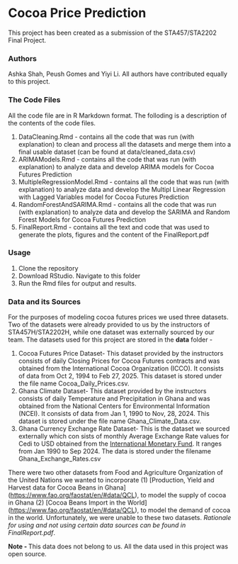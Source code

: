 # Cocoa Price Prediction

This project has been created as a submission of the STA457/STA2202 Final Project. 

### Authors
Ashka Shah, Peush Gomes and Yiyi Li. All authors have contributed equally to this project.

### The Code Files
All the code file are in R Markdown format. The folloding is a description of the contents of the code files.

1) DataCleaning.Rmd - contains all the code that was run (with explanation) to clean and process all the datasets and merge them into a final usable dataset (can be found at data/cleaned_data.csv)
2) ARIMAModels.Rmd - contains all the code that was run (with explanation) to analyze data and develop ARIMA models for Cocoa Futures Prediction 
3) MultipleRegressionModel.Rmd - contains all the code that was run (with explanation) to analyze data and develop the Multipl Linear Regression with Lagged Variables model for Cocoa Futures Prediction 
4) RandomForestAndSARIMA.Rmd - contains all the code that was run (with explanation) to analyze data and develop the SARIMA and Random Forest Models for Cocoa Futures Prediction 
5) FinalReport.Rmd - contains all the text and code that was used to generate the plots, figures and the content of the FinalReport.pdf

### Usage

1) Clone the repository
2) Download RStudio. Navigate to this folder
3) Run the Rmd files for output and results. 

### Data and its Sources
 For the purposes of modeling cocoa futures prices we used three datasets. Two of the datasets were already provided to us by the instructors of STA457H/STA2202H, while one dataset was externally sourced by our team. 
 The datasets used for this project are stored in the **data** folder -
 1. Cocoa Futures Price Dataset- This dataset provided by the instructors consists of daily Closing Prices
 for Cocoa Futures contracts and was obtained from the International Cocoa Organization (ICCO).
 It consists of data from Oct 2, 1994 to Feb 27, 2025. This dataset is stored under the file name
 Cocoa_Daily_Prices.csv.
 2. Ghana Climate Dataset- This dataset provided by the instructors consists of daily Temperature and
 Precipitation in Ghana and was obtained from the National Centers for Environmental Information
 (NCEI). It consists of data from Jan 1, 1990 to Nov, 28, 2024. This dataset is stored under the file
 name Ghana_Climate_Data.csv.
 3. Ghana Currency Exchange Rate Dataset- This is the dataset we sourced externally which con
sists of monthly Average Exchange Rate values for Cedi to USD obtained from the [International
 Monetary Fund](https://data.imf.org/regular.aspx?key=61545850). It ranges from Jan 1990 to Sep 2024. The data is stored under the filename
 Ghana_Exchange_Rates.csv 

There were two other datasets from Food and Agriculture Organization of the United Nations we wanted to incorporate (1) [Production, Yield and Harvest data for Cocoa Beans in Ghana] (https://www.fao.org/faostat/en/#data/QCL), to model the supply of cocoa in Ghana (2) [Cocoa Beans Import in the World] (https://www.fao.org/faostat/en/#data/QCL), to model the demand of cocoa in the world.  Unfortunately, we were unable to these two datasets. <i>Rationale for using and not using certain data sources can be found in FinalReport.pdf</i>.

<b>Note - </b> This data does not belong to us. All the data used in this project was open source.


